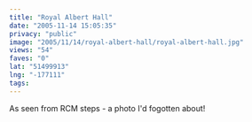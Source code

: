 ```yaml
---
title: "Royal Albert Hall"
date: "2005-11-14 15:05:35"
privacy: "public"
image: "2005/11/14/royal-albert-hall/royal-albert-hall.jpg"
views: "54"
faves: "0"
lat: "51499913"
lng: "-177111"
tags:
---
```

As seen from RCM steps - a photo I'd fogotten about!
